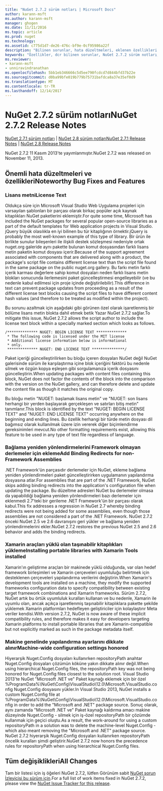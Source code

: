 ```yaml
---
title: "NuGet 2.7.2 sürüm notları | Microsoft Docs"
author: karann-msft
ms.author: karann-msft
manager: ghogen
ms.date: 11/11/2016
ms.topic: article
ms.prod: nuget
ms.technology: 
ms.assetid: c775d1d7-de26-476c-bf9e-0cf95986a22f
description: "Bilinen sorunlar, hata düzeltmeleri, eklenen özellikleri ve dcr NuGet 2.7.2 dahil etmek için sürüm notları."
keywords: "Özellikler, dcr bilinen sorunlar, NuGet 2.7.2 sürüm notları, hata düzeltmeleri eklendi"
ms.reviewer:
- karann-msft
- unniravindranathan
ms.openlocfilehash: 5bb1eb346666c5d5ee790fcdcd7d844bfd37b22e
ms.sourcegitcommit: d0ba99bfe019b779b75731bafdca8a37e35ef0d9
ms.translationtype: MT
ms.contentlocale: tr-TR
ms.lasthandoff: 12/14/2017
---
```

# <a name="nuget-272-release-notes"></a><span data-ttu-id="cbe07-104">NuGet 2.7.2 sürüm notları</span><span class="sxs-lookup"><span data-stu-id="cbe07-104">NuGet 2.7.2 Release Notes</span></span>

<span data-ttu-id="cbe07-105">[NuGet 2.7.1 sürüm notları](../release-notes/nuget-2.7.1.md) | [NuGet 2.8 sürüm notları](../release-notes/nuget-2.8.md)</span><span class="sxs-lookup"><span data-stu-id="cbe07-105">[NuGet 2.7.1 Release Notes](../release-notes/nuget-2.7.1.md) | [NuGet 2.8 Release Notes](../release-notes/nuget-2.8.md)</span></span>

<span data-ttu-id="cbe07-106">NuGet 2.7.2 11 Kasım 2013'te yayımlanmıştır.</span><span class="sxs-lookup"><span data-stu-id="cbe07-106">NuGet 2.7.2 was released on November 11, 2013.</span></span>

## <a name="noteworthy-bug-fixes-and-features"></a><span data-ttu-id="cbe07-107">Önemli hata düzeltmeleri ve özellikleri</span><span class="sxs-lookup"><span data-stu-id="cbe07-107">Noteworthy Bug Fixes and Features</span></span>

### <a name="license-text"></a><span data-ttu-id="cbe07-108">Lisans metni</span><span class="sxs-lookup"><span data-stu-id="cbe07-108">License Text</span></span>
<span data-ttu-id="cbe07-109">Oldukça süre için Microsoft Visual Studio Web Uygulama projeleri için varsayılan şablonları bir parçası olarak birkaç popüler açık kaynak kitaplıkları NuGet paketlerini eklemiştir.</span><span class="sxs-lookup"><span data-stu-id="cbe07-109">For quite some time, Microsoft has included the NuGet packages for several popular open-source libraries as a part of the default templates for Web application projects in Visual Studio.</span></span> <span data-ttu-id="cbe07-110">jQuery büyük olasılıkla en iyi bilinen bu tür kitaplığının örnektir.</span><span class="sxs-lookup"><span data-stu-id="cbe07-110">jQuery is probably the most well-known example of this type of library.</span></span> <span data-ttu-id="cbe07-111">Bir ürün ile birlikte sunulur bileşenleri ile ilişkili destek sözleşmesi nedeniyle ortak nuget.org galeride aynı pakette bulunan komut dosyasından farklı lisans metin paketin komut dosyası içerir.</span><span class="sxs-lookup"><span data-stu-id="cbe07-111">Because of the support agreement associated with components that are delivered along with a product, the package's script file contains different license text than the script file found in the same package on the public nuget.org gallery.</span></span> <span data-ttu-id="cbe07-112">Bu farkı metin farklı içerik karması değerlere sahip komut dosyaları neden farklı lisans metin blokları sonucunda ilerlemesini paket güncelleştirmesi engelleyebilir (ve bu nedenle kabul edilmesi için proje içinde değiştirilebilir).</span><span class="sxs-lookup"><span data-stu-id="cbe07-112">This difference in text can prevent package updates from proceeding as a result of the different license text blocks causing the script files to have different content hash values (and therefore to be treated as modified within the project).</span></span>

<span data-ttu-id="cbe07-113">Bu sorunu azaltmak için aşağıdaki gibi görünen özel olarak işaretlenmiş bir bölüme lisans metin blokta dahil etmek betik Yazar NuGet 2.7.2 sağlar.</span><span class="sxs-lookup"><span data-stu-id="cbe07-113">To mitigate this issue, NuGet 2.7.2 allows the script author to include the license text block within a specially marked section which looks as follows.</span></span>

    /************** NUGET: BEGIN LICENSE TEXT **************
     * The following code is licensed under the MIT license
     * Additional license information below is informational
     * only.
     ************** NUGET: END LICENSE TEXT ***************/

<span data-ttu-id="cbe07-114">Paket içeriği güncelleştirilirken bu bloğu içeren dosyaları NuGet değil NuGet galerisinde sürüm ile karşılaştırma içine blok içeriğini faktörü bu nedenle silmek ve özgün kopya eşleşen gibi sorgulamanıza içerik dosyasını güncelleştirin.</span><span class="sxs-lookup"><span data-stu-id="cbe07-114">When updating packages with content files containing this block, NuGet does not factor the contents of the block into the comparison with the version on the NuGet gallery, and can therefore delete and update the content file as though it matches the original copy.</span></span>

<span data-ttu-id="cbe07-115">Bu bloğu metin "NUGET: başlamak lisans metin" ve "NUGET: son lisans herhangi bir yerden başlayarak gerçekleşen ve satırları bitiş metin" tanımlanır.</span><span class="sxs-lookup"><span data-stu-id="cbe07-115">This block is identified by the text "NUGET: BEGIN LICENSE TEXT" and "NUGET: END LICENSE TEXT" occurring anywhere on the beginning and ending lines.</span></span>  <span data-ttu-id="cbe07-116">Bu özellik herhangi bir türde metin dosyası dil bağımsız olarak kullanılmak üzere izin vererek diğer biçimlendirme gereksinimleri mevcut.</span><span class="sxs-lookup"><span data-stu-id="cbe07-116">No other formatting requirements exist, allowing this feature to be used in any type of text file regardless of language.</span></span>

### <a name="add-binding-redirects-for-non-framework-assemblies"></a><span data-ttu-id="cbe07-117">Bağlama yeniden yönlendirmelerini Framework olmayan derlemeler için ekleme</span><span class="sxs-lookup"><span data-stu-id="cbe07-117">Add Binding Redirects for non-Framework Assemblies</span></span>
<span data-ttu-id="cbe07-118">.NET Framework'ün parçasıdır derlemeler için NuGet, ekleme bağlama yeniden yönlendirmeleri paket güncelleştirirken uygulamanın yapılandırma dosyasına atlar.</span><span class="sxs-lookup"><span data-stu-id="cbe07-118">For assemblies that are part of the .NET Framework, NuGet skips adding binding redirects into the application's configuration file when updating the package.</span></span> <span data-ttu-id="cbe07-119">Bu düzeltme adresleri NuGet bu derlemeler olmasa da yapabildiği bağlama yeniden yönlendirmeleri bazı derlemeler için eklenmedi 2.7'teki bir gerileme .NET Framework'ün bir parçası olarak kabul.</span><span class="sxs-lookup"><span data-stu-id="cbe07-119">This fix addresses a regression in NuGet 2.7 whereby binding redirects were not being added for some assemblies, even though those assemblies are not considered a part of the .NET Framework.</span></span> <span data-ttu-id="cbe07-120">NuGet 2.7.2 önceki NuGet 2.5 ve 2.6 davranışını geri yükler ve bağlama yeniden yönlendirmelerini ekler.</span><span class="sxs-lookup"><span data-stu-id="cbe07-120">NuGet 2.7.2 restores the previous NuGet 2.5 and 2.6 behavior and adds the binding redirects.</span></span>

### <a name="installing-portable-libraries-with-xamarin-tools-installed"></a><span data-ttu-id="cbe07-121">Xamarin araçları yüklü olan taşınabilir kitaplıkları yükleme</span><span class="sxs-lookup"><span data-stu-id="cbe07-121">Installing portable libraries with Xamarin Tools installed</span></span>
<span data-ttu-id="cbe07-122">Xamarin'ın geliştirme araçları bir makinede yüklü olduğunda, var olan hedef framework birleşimleri ve Xamarin çerçeveleri uyumluluğu belirtmek için desteklenen çerçeveleri yapılandırma verilerini değiştirin.</span><span class="sxs-lookup"><span data-stu-id="cbe07-122">When Xamarin's development tools are installed on a machine, they modify the supported frameworks configuration data to specify compatibility between existing target framework combinations and Xamarin frameworks.</span></span> <span data-ttu-id="cbe07-123">Sürüm 2.7.2, NuGet artık bu örtük uyumluluk kuralları kullanan ve bu nedenle, Xamarin ile uyumlu olan, ancak açıkça işaretlenmiş taşınabilir kitaplıklara pakette şekilde yüklemek Xamarin platformları hedefleyen geliştiriciler için kolaylaştırır Meta veriler kendisi.</span><span class="sxs-lookup"><span data-stu-id="cbe07-123">With version 2.7.2, NuGet is now aware of these implicit compatibility rules, and therefore makes it easy for developers targeting Xamarin platforms to install portable libraries that are Xamarin-compatible but not explicitly marked as such in the package metadata itself.</span></span>

### <a name="machine-wide-configuration-settings-honored"></a><span data-ttu-id="cbe07-124">Makine genelinde yapılandırma ayarlarını dikkate alınır</span><span class="sxs-lookup"><span data-stu-id="cbe07-124">Machine-wide configuration settings honored</span></span>
<span data-ttu-id="cbe07-125">Hiyerarşik Nuget.Config dosyaları kullanırken repositoryPath anahtar Nuget.Config dosyaları çözümün köküne yakın dikkate alınır değil.</span><span class="sxs-lookup"><span data-stu-id="cbe07-125">When using hierarchical Nuget.Config files, the repositoryPath key was not being honored for Nuget.Config files closest to the solution root.</span></span> <span data-ttu-id="cbe07-126">Visual Studio 2013'te NuGet "Microsoft .NET ve" Paket kaynağı eklemek için bir özel %ProgramData%\NuGet\Config\VisualStudio\12.0\Microsoft.VisualStudio.config Nuget.Config dosyasını yükler.</span><span class="sxs-lookup"><span data-stu-id="cbe07-126">In Visual Studio 2013, NuGet installs a custom Nuget.Config file at %ProgramData%\NuGet\Config\VisualStudio\12.0\Microsoft.VisualStudio.config in order to add the "Microsoft and .NET" package source.</span></span> <span data-ttu-id="cbe07-127">Sonuç olarak, aynı zamanda "Microsoft .NET ve" Paket kaynağı kaldırma amacı makine düzeyinde Nuget.Config - silmek için iş-özel repositoryPath bir çözümde kullanmak için geçici oluştu.</span><span class="sxs-lookup"><span data-stu-id="cbe07-127">As a result, the work-around for using a custom repositoryPath in a solution was to delete the machine-level Nuget.Config - which also meant removing the "Microsoft and .NET" package source.</span></span> <span data-ttu-id="cbe07-128">NuGet 2.7.2 hiyerarşik Nuget.Config dosyaları kullanırken repositoryPath öncelik kuralları şimdi geliştirir.</span><span class="sxs-lookup"><span data-stu-id="cbe07-128">NuGet 2.7.2 now honors the precedence rules for repositoryPath when using hierarchical Nuget.Config files.</span></span>

## <a name="all-changes"></a><span data-ttu-id="cbe07-129">Tüm değişiklikleri</span><span class="sxs-lookup"><span data-stu-id="cbe07-129">All Changes</span></span>
<span data-ttu-id="cbe07-130">Tam bir listesi için iş öğeleri NuGet 2.7.2, lütfen Görünüm sabit [NuGet sorun İzleyicisi bu sürüm için](https://nuget.codeplex.com/workitem/list/advanced?keyword=&status=All&type=All&priority=All&release=NuGet%202.7.2&assignedTo=All&component=All&sortField=LastUpdatedDate&sortDirection=Descending&page=0&reasonClosed=Fixed).</span><span class="sxs-lookup"><span data-stu-id="cbe07-130">For a full list of work items fixed in NuGet 2.7.2, please view the [NuGet Issue Tracker for this release](https://nuget.codeplex.com/workitem/list/advanced?keyword=&status=All&type=All&priority=All&release=NuGet%202.7.2&assignedTo=All&component=All&sortField=LastUpdatedDate&sortDirection=Descending&page=0&reasonClosed=Fixed).</span></span>
